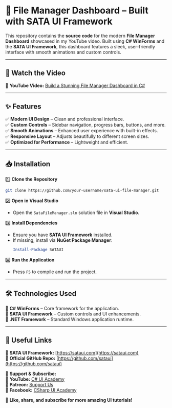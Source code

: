 # 🚀 File Manager Dashboard – Built with SATA UI Framework  

This repository contains the **source code** for the modern **File Manager Dashboard** showcased in my YouTube video. Built using **C# WinForms** and the **SATA UI Framework**, this dashboard features a sleek, user-friendly interface with smooth animations and custom controls.  

---

## 🎥 Watch the Video  
🔗 **YouTube Video:** [Build a Stunning File Manager Dashboard in C#](https://www.youtube.com/watch?v=9Wtucdcg2oI)  

---

## ✨ Features  
✅ **Modern UI Design** – Clean and professional interface.  
✅ **Custom Controls** – Sidebar navigation, progress bars, buttons, and more.  
✅ **Smooth Animations** – Enhanced user experience with built-in effects.  
✅ **Responsive Layout** – Adjusts beautifully to different screen sizes.  
✅ **Optimized for Performance** – Lightweight and efficient.  

---

## 📥 Installation  

1️⃣ **Clone the Repository**  
```sh
git clone https://github.com/your-username/sata-ui-file-manager.git
```

2️⃣ **Open in Visual Studio**  
- Open the `SataFileManager.sln` solution file in **Visual Studio**.  

3️⃣ **Install Dependencies**  
- Ensure you have **SATA UI Framework** installed.  
- If missing, install via **NuGet Package Manager**:  
  ```powershell
  Install-Package SATAUI
  ```

4️⃣ **Run the Application**  
- Press `F5` to compile and run the project.  

---

## 🛠️ Technologies Used  
🔹 **C# WinForms** – Core framework for the application.  
🔹 **SATA UI Framework** – Custom controls and UI enhancements.  
🔹 **.NET Framework** – Standard Windows application runtime.  

---

## 🔗 Useful Links  
📌 **SATA UI Framework:** [https://sataui.com](https://sataui.com)  
📌 **Official GitHub Repo:** [https://github.com/sataui](https://github.com/sataui)  

💖 **Support & Subscribe:**  
🔹 **YouTube:** [C# UI Academy](https://www.youtube.com/channel/UCigNaporFrKIPHiF1FcWfwA)  
🔹 **Patreon:** [Support Us](https://www.patreon.com/salaarhusyn)  
🔹 **Facebook:** [CSharp UI Academy](https://www.facebook.com/CsharpUiAcademy)  

🚀 **Like, share, and subscribe for more amazing UI tutorials!**